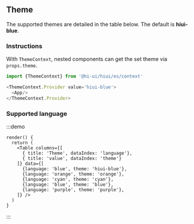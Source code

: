 ## Theme

The supported themes are detailed in the table below. The default is **hiui-blue**.

### Instructions

With `ThemeContext`, nested components can get the set theme via `props.theme`.

```js
import {ThemeContext} from '@hi-ui/hiui/es/context'

<ThemeContext.Provider value='hiui-blue'>
  <App/>
</ThemeContext.Provider>
```

### Supported language
:::demo

```run
render() {
  return (
    <Table columns={[
      { title: 'Theme', dataIndex: 'language'},
      { title: 'value', dataIndex: 'theme'}
    ]} data={[
      {language: 'blue', theme: 'hiui-blue'},
      {language: 'orange', theme: 'orange'},
      {language: 'cyan', theme: 'cyan'},
      {language: 'blue', theme: 'blue'},
      {language: 'purple', theme: 'purple'},
    ]} />
  )
}
```
:::

